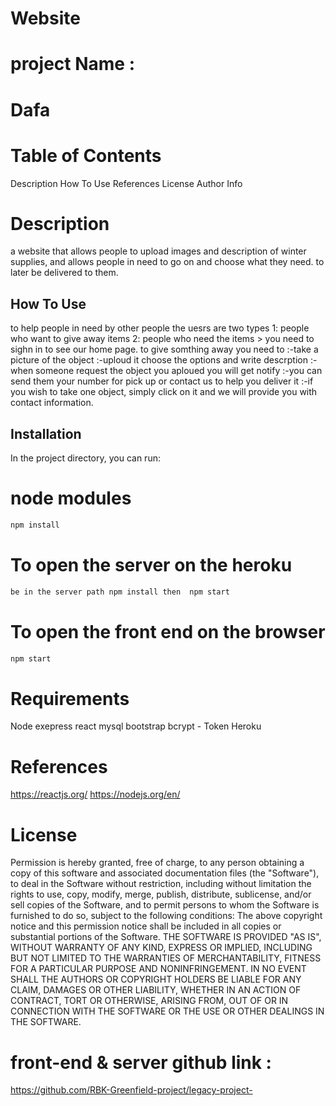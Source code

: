 
# Website
#  project Name :
# Dafa

# Table of Contents

Description
How To Use
References
License
Author Info

# Description
 a website that allows people to upload images and description of winter supplies, and allows people in need to go on and choose what they need. to later be delivered to them.
​

## How To Use
to help people in need by other people
the uesrs are two types 1: people who want to give away items
2: people who need the items
	> you need to sighn in to see our home page.
	to give somthing away you need to 
	:-take a picture of the object
	:-uploud it choose the options and write descrption
	:-when someone request the object you aploued you will get notify
	:-you can send them your number for pick up or contact us to help you deliver  it
	:-if you wish to take one object, simply click on it and we will provide you with 
	contact information.

  ## Installation
In the project directory, you can run:

# node modules
```bash
npm install
```
# To open the server on the heroku
```bash
be in the server path npm install then  npm start 
```
 # To open the front end  on the browser
```bash
npm start 
```


 # Requirements
 Node exepress
react
mysql
bootstrap
bcrypt - Token
Heroku​





# References
https://reactjs.org/
https://nodejs.org/en/


# License
Permission is hereby granted, free of charge, to any person obtaining a copy of this software and associated documentation files (the "Software"), to deal in the Software without restriction, including without limitation the rights to use, copy, modify, merge, publish, distribute, sublicense, and/or sell copies of the Software, and to permit persons to whom the Software is furnished to do so, subject to the following conditions: The above copyright notice and this permission notice shall be included in all copies or substantial portions of the Software. THE SOFTWARE IS PROVIDED "AS IS", WITHOUT WARRANTY OF ANY KIND, EXPRESS OR IMPLIED, INCLUDING BUT NOT LIMITED TO THE WARRANTIES OF MERCHANTABILITY, FITNESS FOR A PARTICULAR PURPOSE AND NONINFRINGEMENT. IN NO EVENT SHALL THE AUTHORS OR COPYRIGHT HOLDERS BE LIABLE FOR ANY CLAIM, DAMAGES OR OTHER LIABILITY, WHETHER IN AN ACTION OF CONTRACT, TORT OR OTHERWISE, ARISING FROM, OUT OF OR IN CONNECTION WITH THE SOFTWARE OR THE USE OR OTHER DEALINGS IN THE SOFTWARE.


# front-end & server github link :
https://github.com/RBK-Greenfield-project/legacy-project-
